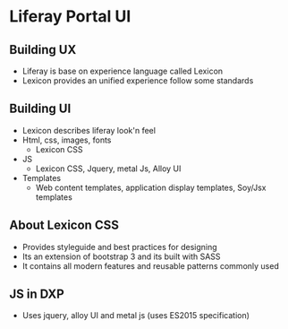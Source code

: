 # Liferay Portal UI

## Building UX
- Liferay is base on experience language called Lexicon
- Lexicon provides an unified experience follow some standards
## Building UI
- Lexicon describes liferay look'n feel
- Html, css, images, fonts
    - Lexicon CSS
- JS
    - Lexicon CSS, Jquery, metal Js, Alloy UI
- Templates
    - Web content templates, application display templates, Soy/Jsx templates
## About Lexicon CSS
- Provides styleguide and best practices for designing
- Its an extension of bootstrap 3 and its built with SASS
- It contains all modern features and reusable patterns commonly used
## JS in DXP
- Uses jquery, alloy UI and metal js (uses ES2015 specification)

